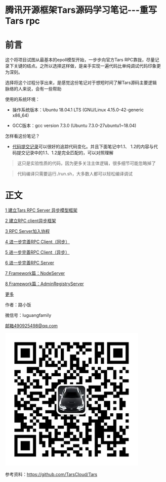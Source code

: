 # 腾讯开源框架Tars源码学习笔记---重写Tars rpc

# 前言

这个将项目试图从最基本的epoll模型开始，一步步向官方Tars RPC靠拢，尽量记录下关键的结点。之所以选择这样做，是亲手实现一遍代码比单纯调试代码印象更为深刻。

选择将这个过程分享出来，是感觉这份笔记对于想短时间了解Tars源码主要逻辑脉络的人来说，会有一些帮助

使用的系统环境：

* 操作系统版本：Ubuntu 18.04.1 LTS (GNU/Linux 4.15.0-42-generic x86_64)

* GCC版本：gcc version 7.3.0 (Ubuntu 7.3.0-27ubuntu1~18.04) 

怎样看这份笔记？

* [代码提交记录](https://github.com/Myicefrog/learn-tars/commits/master)可以很好的追踪代码变化。并且下面笔记中1.1、 1.2的内容与代码提交记录中的1.1、1.2是完全匹配的，可以对照理解


> 这只是实验性质的代码，因为更多关注主体逻辑，很多细节可能忽略掉了

>  代码编译只需要运行./run.sh，大多数人都可以轻松编译调试


# 正文

[1 建立Tars RPC Server 异步模型框架](https://github.com/Myicefrog/learn-tars/wiki/1-%E5%BB%BA%E7%AB%8BTars-RPC-Server-%E5%BC%82%E6%AD%A5%E6%A8%A1%E5%9E%8B%E6%A1%86%E6%9E%B6)

[2 建立RPC client异步框架](https://github.com/Myicefrog/learn-tars/wiki/2-%E5%BB%BA%E7%AB%8BRPC-client%E5%BC%82%E6%AD%A5%E6%A1%86%E6%9E%B6)

[3 RPC Server加入协程](https://github.com/Myicefrog/learn-tars/wiki/3-RPC-Server%E5%8A%A0%E5%85%A5%E5%8D%8F%E7%A8%8B)

[4 进一步完善RPC Client（同步）](https://github.com/Myicefrog/learn-tars/wiki/4-%E8%BF%9B%E4%B8%80%E6%AD%A5%E5%AE%8C%E5%96%84RPC-Client)

[5 进一步完善RPC Client（异步）](https://github.com/Myicefrog/learn-tars/wiki/5-%E8%BF%9B%E4%B8%80%E6%AD%A5%E5%AE%8C%E5%96%84RPC-Client%EF%BC%88%E5%BC%82%E6%AD%A5%EF%BC%89)

[6 进一步完善RPC Server](https://github.com/Myicefrog/learn-tars/wiki/6-%E8%BF%9B%E4%B8%80%E6%AD%A5%E5%AE%8C%E5%96%84RPC-Server)

[7 Framework篇：NodeServer](https://github.com/Myicefrog/learn-tars/wiki/7-Framework%E7%AF%87%EF%BC%9ANodeServer)

[8 Framework篇：AdminRegistryServer](https://github.com/Myicefrog/learn-tars/wiki/8-Framework%E7%AF%87%EF%BC%9AAdminRegistryServer)

[更多](https://github.com/Myicefrog/learn-tars/wiki)


作者：路小饭  

微信号：luguangfamily 

邮箱490925498@qq.com

![微信](https://github.com/Myicefrog/tars-img/blob/master/img/mmqrcode1544579415883.png)

参考资料：https://github.com/TarsCloud/Tars

